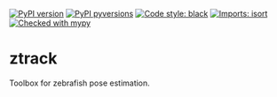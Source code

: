 [![PyPI version](https://badge.fury.io/py/ztrack.svg)](https://pypi.python.org/pypi/ztrack)
[![PyPI pyversions](https://img.shields.io/pypi/pyversions/stimpy.svg)](https://pypi.python.org/pypi/ztrack)
[![Code style: black](https://img.shields.io/badge/code%20style-black-000000.svg)](https://github.com/psf/black)
[![Imports: isort](https://img.shields.io/badge/%20imports-isort-%231674b1?style=flat&labelColor=ef8336)](https://pycqa.github.io/isort/)
[![Checked with mypy](http://www.mypy-lang.org/static/mypy_badge.svg)](http://mypy-lang.org/)
# ztrack

Toolbox for zebrafish pose estimation.
